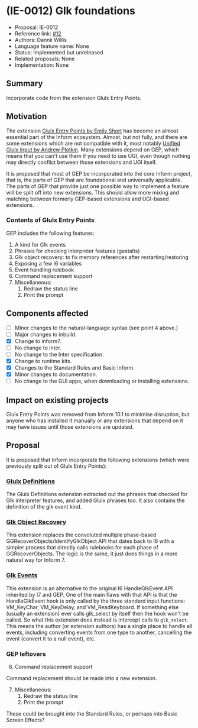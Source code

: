 # (IE-0012) Glk foundations

* Proposal: IE-0012
* Reference link: [#12](https://github.com/ganelson/inform-evolution/pull/12)
* Authors: Dannii Willis
* Language feature name: None
* Status: Implemented but unreleased
* Related proposals: None
* Implementation: None

## Summary

Incorporate code from the extension Glulx Entry Points.

## Motivation

The extension [Glulx Entry Points by Emily Short](https://github.com/ganelson/inform-public-library/blob/main/docs/resources/Extensions/Emily%20Short/Glulx%20Entry%20Points.i7x) has become an almost essential part of the Inform ecosystem. Almost, but not fully, and there are some extensions which are not compatible with it, most notably [Unified Glulx Input by Andrew Plotkin](https://github.com/i7/extensions/blob/9.3/Andrew%20Plotkin/Unified%20Glulx%20Input.i7x). Many extensions depend on GEP, which means that you can't use them if you need to use UGI, even though nothing may directly conflict between those extensions and UGI itself.

It is proposed that most of GEP be incorporated into the core Inform project, that is, the parts of GEP that are foundational and universally applicable. The parts of GEP that provide just one possible way to implement a feature will be split off into new extensions. This should allow more mixing and matching between formerly GEP-based extensions and UGI-based extensions.

### Contents of Glulx Entry Points

GEP includes the following features:

1. A kind for Glk events
2. Phrases for checking interpreter features (gestalts)
3. Glk object recovery: to fix memory references after restarting/restoring
4. Exposing a few I6 variables
5. Event handling rulebook
6. Command replacement support
7. Miscellaneous:
    1. Redraw the status line
    2. Print the prompt

## Components affected

- [ ] Minor changes to the natural-language syntax (see point 4 above.)
- [ ] Major changes to inbuild.
- [x] Change to inform7.
- [ ] No change to inter.
- [ ] No change to the Inter specification.
- [x] Change to runtime kits.
- [x] Changes to the Standard Rules and Basic Inform.
- [x] Minor changes to documentation.
- [ ] No change to the GUI apps, when downloading or installing extensions.

## Impact on existing projects

Glulx Entry Points was removed from Inform 10.1 to minimise disruption, but anyone who has installed it manually or any extensions that depend on it may have issues until those extensions are updated.

## Proposal

It is proposed that Inform incorporate the following extensions (which were previously split out of Glulx Entry Points):

### [Glulx Definitions](https://github.com/i7/extensions/blob/9.3/Dannii%20Willis/Glulx%20Definitions.i7x)

The Glulx Definitions extension extracted out the phrases that checked for Glk interpreter features, and added Glulx phrases too. It also contains the definition of the glk event kind.

### [Glk Object Recovery](https://github.com/i7/extensions/blob/9.3/Dannii%20Willis/Glk%20Object%20Recovery.i7x)

This extension replaces the convoluted multiple phase-based GGRecoverObjects/IdentifyGlkObject API that dates back to I6 with a simpler process that directly calls rulebooks for each phase of GGRecoverObjects. The logic is the same, it just does things in a more natural way for Inform 7.

### [Glk Events](https://github.com/i7/extensions/blob/9.3/Dannii%20Willis/Glk%20Events.i7x)

This extension is an alternative to the original I6 HandleGlkEvent API inherited by I7 and GEP. One of the main flaws with that API is that the HandleGlkEvent hook is only called by the three standard input functions: VM_KeyChar, VM_KeyDelay, and VM_ReadKeyboard. If something else (usually an extension) ever calls glk_select by itself then the hook won't be called. So what this extension does instead is intercept calls to `glk_select`. This means the author (or extension authors) has a single place to handle all events, including converting events from one type to another, cancelling the event (convert it to a null event), etc.

### GEP leftovers

6. Command replacement support

Command replacement should be made into a new extension.

7. Miscellaneous:
    1. Redraw the status line
    2. Print the prompt

These could be brought into the Standard Rules, or perhaps into Basic Screen Effects?